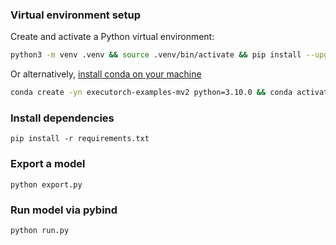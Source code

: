 ### Virtual environment setup
Create and activate a Python virtual environment:
```bash
python3 -m venv .venv && source .venv/bin/activate && pip install --upgrade pip
```
Or alternatively, [install conda on your machine](https://conda.io/projects/conda/en/latest/user-guide/install/index.html)
```bash
conda create -yn executorch-examples-mv2 python=3.10.0 && conda activate executorch-examples-mv2
```

### Install dependencies
```
pip install -r requirements.txt
```

### Export a model
```
python export.py
```

### Run model via pybind
```
python run.py
```
